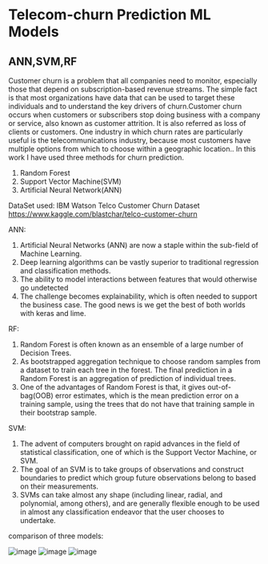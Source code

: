# Telecom-churn Prediction ML Models
## ANN,SVM,RF
Customer churn is a problem that all companies need to monitor, especially those that depend on subscription-based revenue streams. The simple fact is that most organizations have data that can be used to target these individuals and to understand the key drivers of churn.Customer churn occurs when customers or subscribers stop doing business with a company or service, also known as customer attrition. It is also referred as loss of clients or customers. One industry in which churn rates are particularly useful is the telecommunications industry, because most customers have multiple options from which to choose within a geographic location..
In this work I have used three methods for churn prediction. 
1. Random Forest
2. Support Vector Machine(SVM)
3. Artificial Neural Network(ANN)

DataSet used: IBM Watson Telco Customer Churn Dataset  https://www.kaggle.com/blastchar/telco-customer-churn

ANN: 
1. Artificial Neural Networks (ANN) are now a staple within the sub-field of Machine Learning.
2. Deep learning algorithms can be vastly superior to traditional regression and classification methods.
3. The ability to model interactions between features that would otherwise go undetected
4. The challenge becomes explainability, which is often needed to support the business case. The good news is we get the best of both worlds with keras and lime.

RF:
1. Random Forest is often known as an ensemble of a large number of Decision Trees.
2. As bootstrapped aggregation technique to choose random samples from a dataset to train each tree in the forest. The final prediction in a Random Forest is an aggregation of prediction of individual trees.
3. One of the advantages of Random Forest is that, it gives out-of-bag(OOB) error estimates, which is the mean prediction error on a training sample, using the trees that do not have that training sample in their bootstrap sample.

SVM:
1. The advent of computers brought on rapid advances in the field of statistical classification, one of which is the Support Vector Machine, or SVM. 
2. The goal of an SVM is to take groups of observations and construct boundaries to predict which group future observations belong to based on their measurements.
3. SVMs can take almost any shape (including linear, radial, and polynomial, among others), and are generally flexible enough to be used in almost any classification endeavor that the user chooses to undertake.



comparison of three models:


![image](https://user-images.githubusercontent.com/71943623/133467677-00877b17-4d84-4f01-9160-a5a4da5fcf4e.png)
![image](https://user-images.githubusercontent.com/71943623/133467746-7ab0e052-eb26-49c0-aa49-eb1fb1088fbd.png)
![image](https://user-images.githubusercontent.com/71943623/133467779-fd178e8b-eec5-4caf-a570-4e91ead83b70.png)


